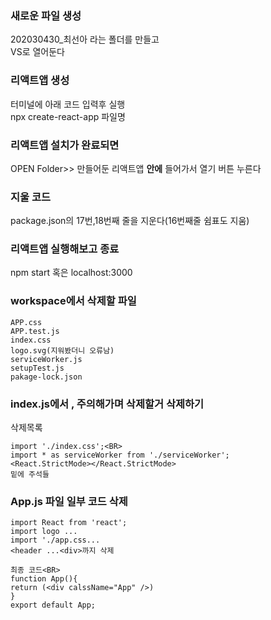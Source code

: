 ### 새로운 파일 생성
202030430_최선아 라는 폴더를 만들고<BR>
VS로 열어둔다

### 리액트앱 생성
터미널에 아래 코드 입력후 실행<BR>
npx create-react-app 파일명

### 리액트앱 설치가 완료되면
  OPEN Folder>> 만들어둔 리액트앱 <b>안에</b> 들어가서 열기 버튼 누른다
### 지울 코드
  package.json의 17번,18번째 줄을 지운다(16번째줄 쉼표도 지움)
### 리액트앱 실행해보고 종료
  npm start 혹은 localhost:3000
### workspace에서 삭제할 파일
  ```
  APP.css
  APP.test.js
  index.css
  logo.svg(지워봤더니 오류남)
  serviceWorker.js
  setupTest.js
  pakage-lock.json
  ```
### index.js에서 <App />, 주의해가며 삭제할거 삭제하기
  삭제목록
  ```
  import './index.css';<BR>
  import * as serviceWorker from './serviceWorker';
  <React.StrictMode></React.StrictMode>
  밑에 주석들
  ```
### App.js 파일 일부 코드 삭제 
  ```
  import React from 'react';
  import logo ...
  import './app.css...
  <header ...<div>까지 삭제
  ```
  ```
  최종 코드<BR>
  function App(){
  return (<div calssName="App" />)
  }
  export default App;
  ```
  
  
    
